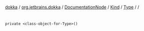 [dokka](../../../../../index.md) / [org.jetbrains.dokka](../../../../index.md) / [DocumentationNode](../../../index.md) / [Kind](../../index.md) / [Type](../index.md) / [<class-object-for-Type>](index.md) / [<init>](_init_.md)

# <init>

```
private <class-object-for-Type>()
```
